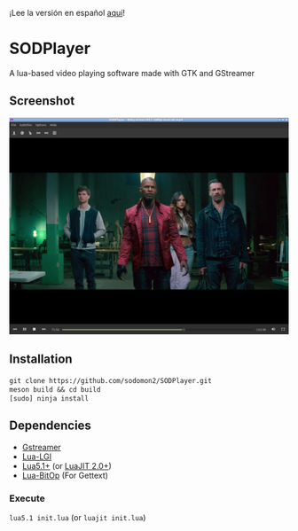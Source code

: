 ¡Lee la versión en español [aquí](README_es.md)!			

# SODPlayer
A lua-based video playing software made with GTK and GStreamer

## Screenshot

![screenshot](data/images/screenshot6.png) 

## Installation

```
git clone https://github.com/sodomon2/SODPlayer.git
meson build && cd build
[sudo] ninja install
```

## Dependencies 

- [Gstreamer](https://gstreamer.freedesktop.org/download/)
- [Lua-LGI](https://github.com/pavouk/lgi)
- [Lua5.1+](https://www.lua.org/download.html) (or [LuaJIT 2.0+](https://luajit.org/))
- [Lua-BitOp](http://bitop.luajit.org/download.html) (For Gettext)

### Execute

`lua5.1 init.lua` (or `luajit init.lua`)
